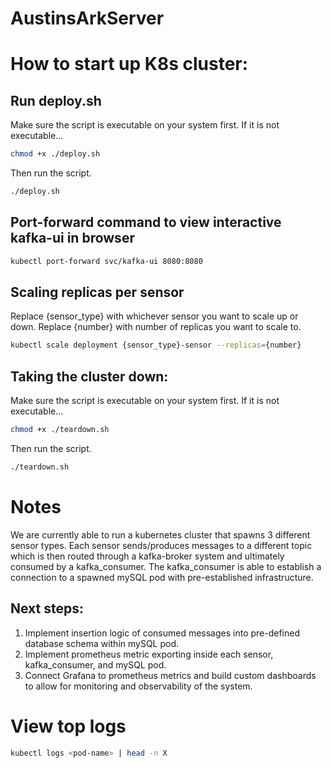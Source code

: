 # AustinsArkServer
# How to start up K8s cluster:
## Run deploy.sh
Make sure the script is executable on your system first. If it is not executable...
```bash
chmod +x ./deploy.sh
```
Then run the script.
```bash
./deploy.sh
```
## Port-forward command to view interactive kafka-ui in browser
```bash
kubectl port-forward svc/kafka-ui 8080:8080
```
## Scaling replicas per sensor
Replace {sensor_type} with whichever sensor you want to scale up or down.
Replace {number} with number of replicas you want to scale to.
```bash
kubectl scale deployment {sensor_type}-sensor --replicas={number}
```

## Taking the cluster down: 
Make sure the script is executable on your system first. If it is not executable...
```bash
chmod +x ./teardown.sh
```
Then run the script.
```bash
./teardown.sh
```

# Notes
We are currently able to run a kubernetes cluster that spawns 3 different sensor types. Each sensor sends/produces messages to a different topic which is then routed through a kafka-broker system and ultimately consumed by a kafka_consumer. The kafka_consumer is able to establish a connection to a spawned mySQL pod with pre-established infrastructure. 
## Next steps: 
1. Implement insertion logic of consumed messages into pre-defined database schema within mySQL pod.
2. Implement prometheus metric exporting inside each sensor, kafka_consumer, and mySQL pod.
3. Connect Grafana to prometheus metrics and build custom dashboards to allow for monitoring and observability of the system.

# View top logs
```bash
kubectl logs <pod-name> | head -n X
```